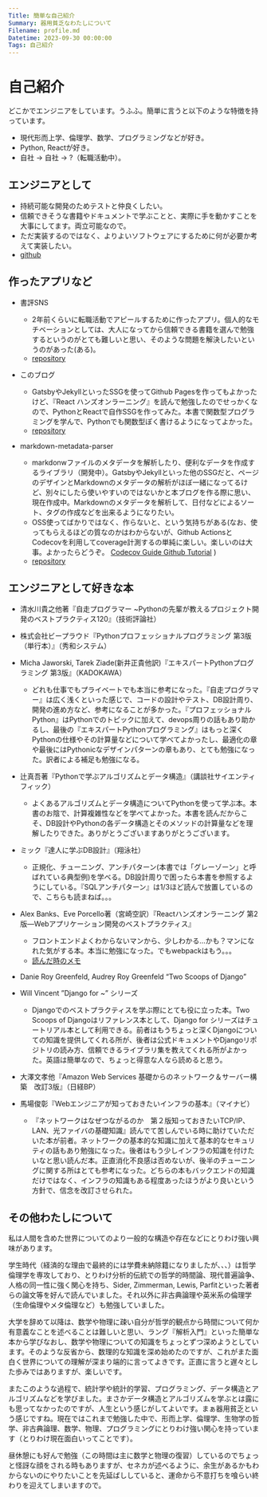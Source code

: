 ```yaml
---
Title: 簡単な自己紹介
Summary: 器用貧乏なわたしについて
Filename: profile.md
Datetime: 2023-09-30 00:00:00
Tags: 自己紹介
---
```


# 自己紹介

どこかでエンジニアをしています。うふふ。簡単に言うと以下のような特徴を持っています。
- 現代形而上学、倫理学、数学、プログラミングなどが好き。
- Python, Reactが好き。
- 自社 → 自社 → ?（転職活動中）。

## エンジニアとして

- 持続可能な開発のためテストと仲良くしたい。
- 信頼できそうな書籍やドキュメントで学ぶことと、実際に手を動かすことを大事にしてます。両立可能なので。
- ただ実装するのではなく、よりよいソフトウェアにするために何が必要か考えて実装したい。
- [github](https://github.com/metamasao)

## 作ったアプリなど

- 書評SNS
  - 2年前くらいに転職活動でアピールするために作ったアプリ。個人的なモチベーションとしては、大人になってから信頼できる書籍を選んで勉強するというのがとても難しいと思い、そのような問題を解決したいというのがあった(ある)。
  - [repository](https://github.com/metamasao/review-sns)

- このブログ
  - GatsbyやJekyllといったSSGを使ってGithub Pagesを作ってもよかったけど、『React ハンズオンラーニング』を読んで勉強したのでせっかくなので、PythonとReactで自作SSGを作ってみた。本書で関数型プログラミングを学んで、Pythonでも関数型ぽく書けるようになってよかった。
  - [repository](https://github.com/metamasao/metamasao.github.io)

- markdown-metadata-parser
  - markdonwファイルのメタデータを解析したり、便利なデータを作成するライブラリ（開発中）。GatsbyやJekyllといった他のSSGだと、ページのデザインとMarkdownのメタデータの解析がほぼ一緒になってるけど、別々にしたら使いやすいのではないかと本ブログを作る際に思い、現在作成中。Markdownのメタデータを解析して、日付などによるソート、タグの作成などを出来るようになりたい。
  - OSS使ってばかりではなく、作らないと、という気持ちがある(なお、使ってもらえるほどの質なのかはわからないが、Github ActionsとCodecovを利用してcoverage計測するの単純に楽しい。楽しいのは大事。よかったらどうぞ。 [Codecov Guide Github Tutorial](https://docs.codecov.com/docs/github-tutorial) )
  - [repository](https://github.com/metamasao/markdown-metadata-parser)

## エンジニアとして好きな本

- 清水川貴之他著『自走プログラマー ~Pythonの先輩が教えるプロジェクト開発のベストプラクティス120』（技術評論社）
- 株式会社ビープラウド『Pythonプロフェッショナルプログラミング 第3版 （単行本）』（秀和システム）
- Micha Jaworski, Tarek Ziade(新井正貴他訳)『エキスパートPythonプログラミング 第3版』（KADOKAWA）
  - どれも仕事でもプライベートでも本当に参考になった。『自走プログラマー』は広く浅くといった感じで、コードの設計やテスト、DB設計周り、開発の進め方など、参考になることが多かった。『プロフェッショナルPython』はPythonでのトピックに加えて、devops周りの話もあり助かるし、最後の『エキスパートPythonプログラミング』はもっと深くPythonの仕様やその計算量などについて学べてよかったし、最適化の章や最後にはPythonicなデザインパターンの章もあり、とても勉強になった。訳者による補足も勉強になる。

- 辻真吾著『Pythonで学ぶアルゴリズムとデータ構造』（講談社サイエンティフィック）
  - よくあるアルゴリズムとデータ構造についてPythonを使って学ぶ本。本書のお陰で、計算複雑性などを学べてよかった。本書を読んだからこそ、DB設計やPythonの各データ構造とそのメソッドの計算量などを理解したりできた。ありがとうございますありがとうございます。

- ミック『達人に学ぶDB設計』（翔泳社）
  - 正規化、チューニング、アンチパターン(本書では「グレーゾーン」と呼ばれている典型例)を学べる。DB設計周りで困ったら本書を参照するようにしている。『SQLアンチパターン』は1/3ほど読んで放置しているので、こちらも読まねば。。。

- Alex Banks、Eve Porcello著（宮崎空訳）『Reactハンズオンラーニング 第2版―Webアプリケーション開発のベストプラクティス』
  - フロントエンドよくわからないマンから、少しわかる…かも？マンになれた気がする本。本当に勉強になった。でもwebpackはもう。。。
  - [読んだ時のメモ](https://metamasao.github.io/#/blogs/first_react_app.md)

- Danie Roy Greenfeld, Audrey Roy Greenfeld “Two Scoops of Django”
- Will Vincent ”Django for ~” シリーズ
  - Djangoでのベストプラクティスを学ぶ際にとても役に立った本。Two Scoops of Djangoはリファレンス本として、Django for シリーズはチュートリアル本として利用できる。前者はもうちょっと深くDjangoについての知識を提供してくれる所が、後者は公式ドキュメントやDjangoリポジトリの読み方、信頼できるライブラリ集を教えてくれる所がよかった。英語は簡単なので、ちょっと得意な人なら読めると思う。

- 大澤文孝他『Amazon Web Services 基礎からのネットワーク＆サーバー構築　改訂3版』（日経BP）
- 馬場俊彰『Webエンジニアが知っておきたいインフラの基本』（マイナビ）
  - 『ネットワークはなぜつながるのか　第２版知っておきたいTCP/IP、LAN、光ファイバの基礎知識』読んでて苦しんでいる時に助けていただいた本が前者。ネットワークの基本的な知識に加えて基本的なセキュリティの話もあり勉強になった。後者はもう少しインフラの知識を付けたいなと思い読んだ本。正直消化不良感は否めないが、後半のチューニングに関する所はとても参考になった。どちらの本もバックエンドの知識だけではなく、インフラの知識もある程度あったほうがより良いという方針で、信念を改訂させられた。

## その他わたしについて
私は人間を含めた世界についてのより一般的な構造や存在などにとりわけ強い興味があります。

学生時代（経済的な理由で最終的には学費未納除籍になりましたが、、、）は哲学倫理学を専攻しており、とりわけ分析的伝統での哲学的時間論、現代普遍論争、人格の同一性に強く関心を持ち、Sider, Zimmerman, Lewis, Parfitといった著者らの論文等を好んで読んでいました。それ以外に非古典論理や英米系の倫理学（生命倫理やメタ倫理など）も勉強していました。

大学を辞めて以降は、数学や物理に疎い自分が哲学的観点から時間について何か有意義なことを述べることは難しいと思い、ラング『解析入門』といった簡単な本から学びなおし、数学や物理についての知識をちょっとずつ深めようとしています。そのような反省から、数理的な知識を深め始めたのですが、これがまた面白く世界についての理解が深まり端的に言ってよきです。正直に言うと遅々とした歩みではありますが、楽しいです。

またこのような過程で、統計学や統計的学習、プログラミング、データ構造とアルゴリズムなどを学びました。まさかデータ構造とアルゴリズムを学ぶとは露にも思ってなかったのですが、人生という感じがしてよいです。まぁ器用貧乏という感じですね。現在ではこれまで勉強した中で、形而上学、倫理学、生物学の哲学、非古典論理、数学、物理、プログラミングにとりわけ強い関心を持っています（とりわけ現在面白いってことです）。

昼休憩にも好んで勉強（この時間は主に数学と物理の復習）しているのでちょっと怪訝な顔をされる時もありますが、セネカが述べるように、余生があるかもわからないのにやりたいことを先延ばししていると、運命から不意打ちを喰らい終わりを迎えてしまいますので。
